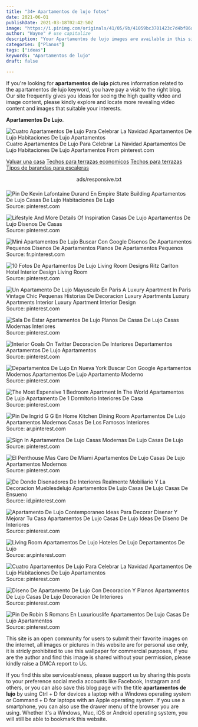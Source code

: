 ```yaml
---
title: "34+ Apartamentos de lujo fotos"
date: 2021-06-01
publishDate: 2021-03-18T02:42:50Z
image: "https://i.pinimg.com/originals/41/05/9b/41059bc3701423c7d4bf86a8ca416eeb.jpg"
author: "Wayne" # use capitalize
description: "Your Apartamentos de lujo images are available in this site. Apartamentos de lujo are a topic that is being searched for and liked by netizens today. You can Get the Apartamentos de lujo files here. Get all free photos and vectors."
categories: ["Planos"]
tags: ["ideas"]
keywords: "Apartamentos de lujo"
draft: false

---
```


If you're looking for **apartamentos de lujo** pictures information related to the apartamentos de lujo keyword, you have pay a visit to the right  blog.  Our site frequently  gives you  ideas  for seeing  the high  quality video and image  content, please kindly explore and locate more revealing video content and images  that suitable your interests.

**Apartamentos De Lujo**. 

![Cuatro Apartamentos De Lujo Para Celebrar La Navidad Apartamentos De Lujo Habitaciones De Lujo Apartamentos](https://i.pinimg.com/736x/c9/99/04/c99904becd51167d741c75b3c2105839.jpg "Cuatro Apartamentos De Lujo Para Celebrar La Navidad Apartamentos De Lujo Habitaciones De Lujo Apartamentos")
Cuatro Apartamentos De Lujo Para Celebrar La Navidad Apartamentos De Lujo Habitaciones De Lujo Apartamentos From pinterest.com

[Valuar una casa](/valuar-una-casa/)
[Techos para terrazas economicos](/techos-para-terrazas-economicos/)
[Techos para terrazas](/techos-para-terrazas/)
[Tipos de barandas para escaleras](/tipos-de-barandas-para-escaleras/)
<div class="d-block p-4">
<center><noscript><span>ads/responsive.txt</span></noscript></center>
</div>


### 

 


![Pin De Kevin Lafontaine Durand En Empire State Building Apartamentos De Lujo Casas De Lujo Habitaciones De Lujo](https://i.pinimg.com/originals/4d/7f/52/4d7f5235920f533d33d20c73a0726d45.jpg "Pin De Kevin Lafontaine Durand En Empire State Building Apartamentos De Lujo Casas De Lujo Habitaciones De Lujo")
Source: pinterest.com

 

![Lifestyle And More Details Of Inspiration Casas De Lujo Apartamentos De Lujo Disenos De Casas](https://i.pinimg.com/474x/5e/53/61/5e53614533ed23f40c7d4abe0e17f78e.jpg "Lifestyle And More Details Of Inspiration Casas De Lujo Apartamentos De Lujo Disenos De Casas")
Source: pinterest.com

 

![Mini Apartamentos De Lujo Buscar Con Google Disenos De Apartamentos Pequenos Disenos De Apartamentos Planos De Apartamentos Pequenos](https://i.pinimg.com/originals/7a/c7/67/7ac767b80260cbd8fc2893d813d694a0.jpg "Mini Apartamentos De Lujo Buscar Con Google Disenos De Apartamentos Pequenos Disenos De Apartamentos Planos De Apartamentos Pequenos")
Source: fr.pinterest.com

 

![10 Fotos De Apartamentos De Lujo Living Room Designs Ritz Carlton Hotel Interior Design Living Room](https://i.pinimg.com/originals/e0/0e/b4/e00eb46cc34b3cb0316ca12218b022f7.jpg "10 Fotos De Apartamentos De Lujo Living Room Designs Ritz Carlton Hotel Interior Design Living Room")
Source: pinterest.com

 

![Un Apartamento De Lujo Mayusculo En Paris A Luxury Apartment In Paris Vintage Chic Pequenas Historias De Decoracion Luxury Apartments Luxury Apartments Interior Luxury Apartment Interior Design](https://i.pinimg.com/originals/23/77/56/23775668a1d87315fc4e35b8697bb524.jpg "Un Apartamento De Lujo Mayusculo En Paris A Luxury Apartment In Paris Vintage Chic Pequenas Historias De Decoracion Luxury Apartments Luxury Apartments Interior Luxury Apartment Interior Design")
Source: pinterest.com

 

![Sala De Estar Apartamentos De Lujo Planos De Casas De Lujo Casas Modernas Interiores](https://i.pinimg.com/736x/fb/42/32/fb423228c40083af7e9e29824a0169be.jpg "Sala De Estar Apartamentos De Lujo Planos De Casas De Lujo Casas Modernas Interiores")
Source: pinterest.com

 

![Interior Goals On Twitter Decoracion De Interiores Departamentos Apartamentos De Lujo Apartamentos](https://i.pinimg.com/originals/08/bf/99/08bf99342d6302858454f8b66615fe16.jpg "Interior Goals On Twitter Decoracion De Interiores Departamentos Apartamentos De Lujo Apartamentos")
Source: pinterest.com

 

![Departamentos De Lujo En Nueva York Buscar Con Google Apartamentos Modernos Apartamentos De Lujo Apartamento Moderno](https://i.pinimg.com/originals/3e/0d/92/3e0d9242c468801f350c783b0d64f2ed.jpg "Departamentos De Lujo En Nueva York Buscar Con Google Apartamentos Modernos Apartamentos De Lujo Apartamento Moderno")
Source: pinterest.com

 

![The Most Expensive 1 Bedroom Apartment In The World Apartamentos De Lujo Apartamento De 1 Dormitorio Interiores De Casa](https://i.pinimg.com/originals/7a/ca/7d/7aca7dd20dee5af2a45a23abef3b140e.jpg "The Most Expensive 1 Bedroom Apartment In The World Apartamentos De Lujo Apartamento De 1 Dormitorio Interiores De Casa")
Source: pinterest.com

 

![Pin De Ingrid G G En Home Kitchen Dining Room Apartamentos De Lujo Apartamentos Modernos Casas De Los Famosos Interiores](https://i.pinimg.com/originals/b8/be/4d/b8be4dc7f14f8a77dbd36365eb75ab24.jpg "Pin De Ingrid G G En Home Kitchen Dining Room Apartamentos De Lujo Apartamentos Modernos Casas De Los Famosos Interiores")
Source: ar.pinterest.com

 

![Sign In Apartamentos De Lujo Casas Modernas De Lujo Casas De Lujo](https://i.pinimg.com/originals/fe/09/d1/fe09d143b4f0c3ff244b02070dee4e19.jpg "Sign In Apartamentos De Lujo Casas Modernas De Lujo Casas De Lujo")
Source: pinterest.com

 

![El Penthouse Mas Caro De Miami Apartamentos De Lujo Casas De Lujo Apartamentos Modernos](https://i.pinimg.com/originals/20/38/9d/20389dc69cef5269adef0628ea8737c7.jpg "El Penthouse Mas Caro De Miami Apartamentos De Lujo Casas De Lujo Apartamentos Modernos")
Source: pinterest.com

 

![De Donde Disenadores De Interiores Realmente Mobiliario Y La Decoracion Mueblesdelujo Apartamentos De Lujo Casas De Lujo Casas De Ensueno](https://i.pinimg.com/originals/b3/14/60/b314607dff4fc7eb16c60d793287971c.jpg "De Donde Disenadores De Interiores Realmente Mobiliario Y La Decoracion Mueblesdelujo Apartamentos De Lujo Casas De Lujo Casas De Ensueno")
Source: id.pinterest.com

 

![Apartamento De Lujo Contemporaneo Ideas Para Decorar Disenar Y Mejorar Tu Casa Apartamentos De Lujo Casas De Lujo Ideas De Diseno De Interiores](https://i.pinimg.com/originals/53/e9/51/53e9515c5777e01980dd0de4529785d0.jpg "Apartamento De Lujo Contemporaneo Ideas Para Decorar Disenar Y Mejorar Tu Casa Apartamentos De Lujo Casas De Lujo Ideas De Diseno De Interiores")
Source: pinterest.com

 

![Living Room Apartamentos De Lujo Hoteles De Lujo Departamentos De Lujo](https://i.pinimg.com/originals/82/70/64/82706492ad5ec3c141f4cbb658bda1ba.jpg "Living Room Apartamentos De Lujo Hoteles De Lujo Departamentos De Lujo")
Source: ar.pinterest.com

 

![Cuatro Apartamentos De Lujo Para Celebrar La Navidad Apartamentos De Lujo Habitaciones De Lujo Apartamentos](https://i.pinimg.com/736x/c9/99/04/c99904becd51167d741c75b3c2105839.jpg "Cuatro Apartamentos De Lujo Para Celebrar La Navidad Apartamentos De Lujo Habitaciones De Lujo Apartamentos")
Source: pinterest.com

 

![Diseno De Apartamento De Lujo Con Decoracion Y Planos Apartamentos De Lujo Casas De Lujo Decoracion De Interiores](https://i.pinimg.com/originals/0f/a2/f7/0fa2f721e5afc3c4a6c4994f25c017c1.jpg "Diseno De Apartamento De Lujo Con Decoracion Y Planos Apartamentos De Lujo Casas De Lujo Decoracion De Interiores")
Source: pinterest.com

 

![Pin De Robin S Romans En Luxuriouslife Apartamentos De Lujo Casas De Lujo Apartamentos](https://i.pinimg.com/originals/41/05/9b/41059bc3701423c7d4bf86a8ca416eeb.jpg "Pin De Robin S Romans En Luxuriouslife Apartamentos De Lujo Casas De Lujo Apartamentos")
Source: pinterest.com

 

This site is an open community for users to submit their favorite images on the internet, all images or pictures in this website are for personal use only, it is stricly prohibited to use this wallpaper for commercial purposes, if you are the author and find this image is shared without your permission, please kindly raise a DMCA report to Us.

If you find this site serviceableness, please support us by sharing this posts to your preference social media accounts like Facebook, Instagram and others, or you can also save this blog page with the title **apartamentos de lujo** by using Ctrl + D for devices a laptop with a Windows operating system or Command + D for laptops with an Apple operating system. If you use a smartphone, you can also use the drawer menu of the browser you are using. Whether it's a Windows, Mac, iOS or Android operating system, you will still be able to bookmark this website.
